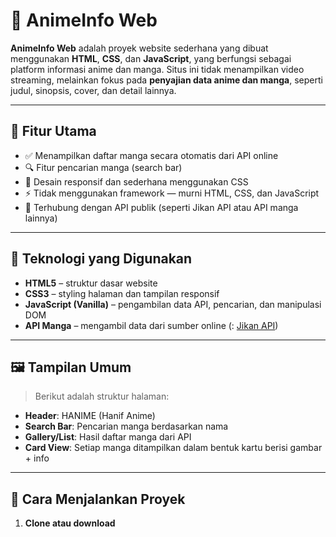 # 🌸 AnimeInfo Web

**AnimeInfo Web** adalah proyek website sederhana yang dibuat menggunakan **HTML**, **CSS**, dan **JavaScript**, yang berfungsi sebagai platform informasi anime dan manga. Situs ini tidak menampilkan video streaming, melainkan fokus pada **penyajian data anime dan manga**, seperti judul, sinopsis, cover, dan detail lainnya.

---

## 📌 Fitur Utama

- ✅ Menampilkan daftar manga secara otomatis dari API online
- 🔍 Fitur pencarian manga (search bar)
- 🎨 Desain responsif dan sederhana menggunakan CSS
- ⚡ Tidak menggunakan framework — murni HTML, CSS, dan JavaScript
- 🔗 Terhubung dengan API publik (seperti Jikan API atau API manga lainnya)

---

## 🧩 Teknologi yang Digunakan

- **HTML5** – struktur dasar website
- **CSS3** – styling halaman dan tampilan responsif
- **JavaScript (Vanilla)** – pengambilan data API, pencarian, dan manipulasi DOM
- **API Manga** – mengambil data dari sumber online (: [Jikan API](https://jikan.moe))

---

## 🖼️ Tampilan Umum

> Berikut adalah struktur halaman:

- **Header**: HANIME (Hanif Anime)
- **Search Bar**: Pencarian manga berdasarkan nama
- **Gallery/List**: Hasil daftar manga dari API
- **Card View**: Setiap manga ditampilkan dalam bentuk kartu berisi gambar + info

---

## 🚀 Cara Menjalankan Proyek

1. **Clone atau download**

